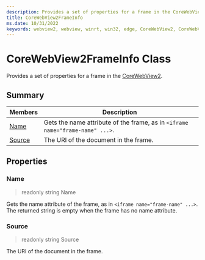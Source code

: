 ```yaml
---
description: Provides a set of properties for a frame in the CoreWebView2.
title: CoreWebView2FrameInfo
ms.date: 10/31/2022
keywords: webview2, webview, winrt, win32, edge, CoreWebView2, CoreWebView2Controller, browser control, edge html, CoreWebView2FrameInfo
---
```


# CoreWebView2FrameInfo Class



Provides a set of properties for a frame in the [CoreWebView2](corewebview2.md).

## Summary

Members|Description
--|--
[Name](#name) | Gets the name attribute of the frame, as in `<iframe name="frame-name" ...>`.
[Source](#source) | The URI of the document in the frame.

## Properties

### Name

> readonly  string Name

Gets the name attribute of the frame, as in `<iframe name="frame-name" ...>`.
The returned string is empty when the frame has no name attribute.

### Source

> readonly  string Source

The URI of the document in the frame.





